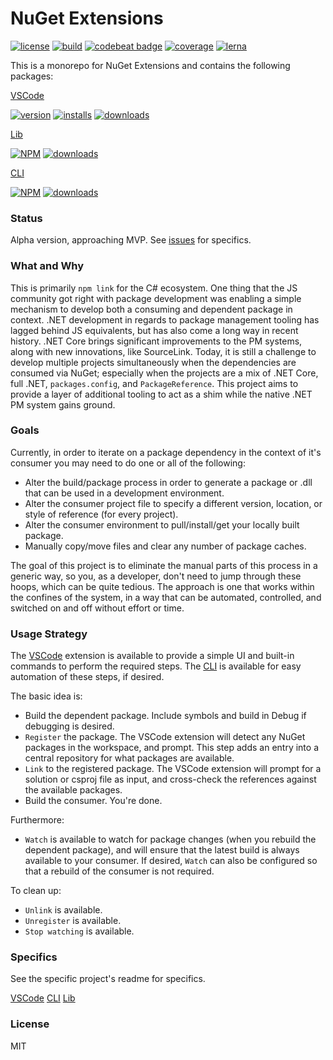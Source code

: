 # NuGet Extensions

[![license](https://img.shields.io/github/license/mashape/apistatus.svg)]()
[![build](https://img.shields.io/travis/randymarsh77/nuget-extensions.svg)](https://travis-ci.org/randymarsh77/nuget-extensions)
[![codebeat badge](https://codebeat.co/badges/c16bbce0-4382-4e9f-b4ee-b2b8a7a38ac0)](https://codebeat.co/projects/github-com-randymarsh77-nuget-extensions)
[![coverage](https://img.shields.io/codecov/c/github/randymarsh77/nuget-extensions.svg)](https://codecov.io/gh/randymarsh77/nuget-extensions)
[![lerna](https://img.shields.io/badge/maintained%20with-lerna-cc00ff.svg)](https://lernajs.io/)

This is a monorepo for NuGet Extensions and contains the following packages:

[VSCode](packages/vscode/README.md)

[![version](https://img.shields.io/github/tag/randymarsh77/nuget-extensions.svg)]()
[![installs](https://img.shields.io/visual-studio-marketplace/i/randymarsh77.nuget-extensions-vscode.svg)]()
[![downloads](https://img.shields.io/visual-studio-marketplace/d/randymarsh77.nuget-extensions-vscode.svg)]()

[Lib](packages/lib/README.md)

[![NPM](https://img.shields.io/npm/v/nuget-extensions-lib.svg)]()
[![downloads](https://img.shields.io/npm/dt/nuget-extensions-lib.svg)]()

[CLI](packages/cli/README.md)

[![NPM](https://img.shields.io/npm/v/nuget-extensions.svg)]()
[![downloads](https://img.shields.io/npm/dt/nuget-extensions.svg)]()

### Status

Alpha version, approaching MVP. See [issues](https://github.com/randymarsh77/nuget-extensions/issues) for specifics.

### What and Why

This is primarily `npm link` for the C# ecosystem. One thing that the JS community got right with package development was enabling a simple mechanism to develop both a consuming and dependent package in context. .NET development in regards to package management tooling has lagged behind JS equivalents, but has also come a long way in recent history. .NET Core brings significant improvements to the PM systems, along with new innovations, like SourceLink. Today, it is still a challenge to develop multiple projects simultaneously when the dependencies are consumed via NuGet; especially when the projects are a mix of .NET Core, full .NET, `packages.config`, and `PackageReference`. This project aims to provide a layer of additional tooling to act as a shim while the native .NET PM system gains ground.

### Goals

Currently, in order to iterate on a package dependency in the context of it's consumer you may need to do one or all of the following:

- Alter the build/package process in order to generate a package or .dll that can be used in a development environment.
- Alter the consumer project file to specify a different version, location, or style of reference (for every project).
- Alter the consumer environment to pull/install/get your locally built package.
- Manually copy/move files and clear any number of package caches.

The goal of this project is to eliminate the manual parts of this process in a generic way, so you, as a developer, don't need to jump through these hoops, which can be quite tedious. The approach is one that works within the confines of the system, in a way that can be automated, controlled, and switched on and off without effort or time.

### Usage Strategy

The [VSCode](packages/vscode/README.md) extension is available to provide a simple UI and built-in commands to perform the required steps. The [CLI](packages/cli/README.md) is available for easy automation of these steps, if desired.

The basic idea is:

- Build the dependent package. Include symbols and build in Debug if debugging is desired.
- `Register` the package. The VSCode extension will detect any NuGet packages in the workspace, and prompt. This step adds an entry into a central repository for what packages are available.
- `Link` to the registered package. The VSCode extension will prompt for a solution or csproj file as input, and cross-check the references against the available packages.
- Build the consumer. You're done.

Furthermore:

- `Watch` is available to watch for package changes (when you rebuild the dependent package), and will ensure that the latest build is always available to your consumer. If desired, `Watch` can also be configured so that a rebuild of the consumer is not required.

To clean up:

- `Unlink` is available.
- `Unregister` is available.
- `Stop watching` is available.

### Specifics

See the specific project's readme for specifics.

[VSCode](packages/vscode/README.md)
[CLI](packages/cli/README.md)
[Lib](packages/lib/README.md)

### License

MIT
